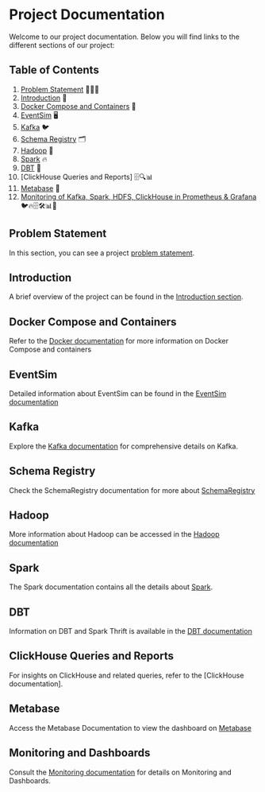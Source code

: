 # Project Documentation
Welcome to our project documentation. Below you will find links to the different sections of our project:

## Table of Contents
1. [Problem Statement](docs/ProblemStatement.md) 📝🤔💭
2. [Introduction](docs/Introduction.md) 📢
3. [Docker Compose and Containers](docs/docker.md) 🐳
4. [EventSim](docs/eventsim_data_generation.md) 🖥
5. [Kafka](docs/kafka_eventsim_integration.md) 🐦
6. [Schema Registry](docs/schema_registry_guide.md) 🗂️
7. [Hadoop](docs/hadoop_hdfs.md) 🐘
8. [Spark](docs/apache_spark.md) 🔥
9. [DBT](docs/dbt_spark_connection.md) 🔄
10. [ClickHouse Queries and Reports] 🗄️🔍📊
11. [Metabase](docs/Metabase.md) 💼
12. [Monitoring of Kafka, Spark, HDFS, ClickHouse in Prometheus & Grafana](docs/monitoring_system.md) 🐦🔥🗄🛠️📊🚦


## Problem Statement
In this section, you can see a project [problem statement](docs/ProblemStatement.md).

## Introduction
A brief overview of the project can be found in the [Introduction section](docs/Introduction.md).

## Docker Compose and Containers
Refer to the [Docker documentation](docs/docker.md) for more information on Docker Compose and containers

## EventSim
Detailed information about EventSim can be found in the [EventSim documentation](docs/eventsim_data_generation.md)

## Kafka
Explore the [Kafka documentation](docs/kafka_eventsim_integration.md) for comprehensive details on Kafka.

## Schema Registry 
Check the SchemaRegistry documentation for more about [SchemaRegistry](docs/schema_registry_guide.md)

## Hadoop
More information about Hadoop can be accessed in the [Hadoop documentation](docs/hadoop_hdfs.md)

## Spark
The Spark documentation contains all the details about [Spark](docs/apache_spark.md).

## DBT
Information on DBT and Spark Thrift is available in the [DBT documentation](docs/dbt_spark_connection.md)

## ClickHouse Queries and Reports
For insights on ClickHouse and related queries, refer to the [ClickHouse documentation].

## Metabase
Access the Metabase Documentation to view the dashboard on [Metabase](docs/Metabase.md)

## Monitoring and Dashboards
Consult the [Monitoring documentation](docs/monitoring_system.md) for details on Monitoring and Dashboards.